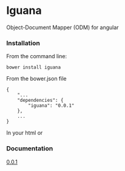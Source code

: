 # Iguana

Object-Document Mapper (ODM) for angular

### Installation

From the command line:
    
    bower install iguana

From the bower.json file
    
    {
	    "...
	    "dependencies": {
	        "iguana": "0.0.1"
	    },
		...
	}
	
In your html
    <script type="text/javascript" src="bower_components/iguana/dist/iguana.js"></script>
or
    <script type="text/javascript" src="bower_components/iguana/dist/iguana.min.js"></script>

### Documentation

[0.0.1](http://www.pedago.com/iguana/docs/0.0.1)